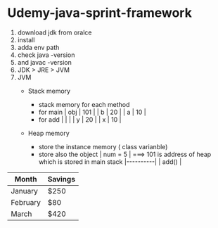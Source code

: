 # Udemy-java-sprint-framework
1. download jdk from oralce
2. install
3. adda env path
4. check java -version
5. and javac -version
6. JDK > JRE > JVM
7. JVM
   - Stack memory
      - stack memory for each method
      - for main
| obj | 101 |
|  b  |  20 |
|  a  | 10  |
      - for add
        |     |     |
        |  y  |  20 |
        |  x  | 10  |
     
   - Heap memory
     - store the instance memory ( class varianble)
     - store also the object
| num = 5  |   ===> 101 is address of heap which is stored in main stack
|----------|
|  add()   |

| Month | Savings |
| -------- | ------- |
| January | $250 |
| February | $80 |
| March | $420 |
